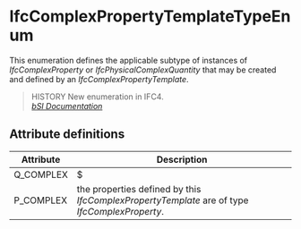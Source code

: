 IfcComplexPropertyTemplateTypeEnum
==================================
This enumeration defines the applicable subtype of instances of
_IfcComplexProperty_ or _IfcPhysicalComplexQuantity_ that may be created and
defined by an _IfcComplexPropertyTemplate_.  
  
> HISTORY  New enumeration in IFC4.  
[ _bSI
Documentation_](https://standards.buildingsmart.org/IFC/DEV/IFC4_2/FINAL/HTML/schema/ifckernel/lexical/ifccomplexpropertytemplatetypeenum.htm)


Attribute definitions
---------------------
| Attribute   | Description                                                                                   |
|-------------|-----------------------------------------------------------------------------------------------|
| Q_COMPLEX   | $                                                                                             |
| P_COMPLEX   | the properties defined by this _IfcComplexPropertyTemplate_ are of type _IfcComplexProperty_. |


